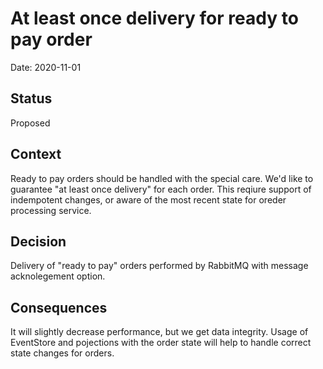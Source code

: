 # At least once delivery for ready to pay order

Date: 2020-11-01

## Status

Proposed

## Context

Ready to pay orders should be handled with the special care. We'd like to guarantee "at least once delivery" for each order. This reqiure support of indempotent changes, or aware of the most recent state for oreder processing service.    

## Decision

Delivery of "ready to pay" orders performed by RabbitMQ with message acknolegement option. 

## Consequences

It will slightly decrease performance, but we get data integrity. Usage of EventStore and pojections with the order state will help to handle correct state changes for orders. 
